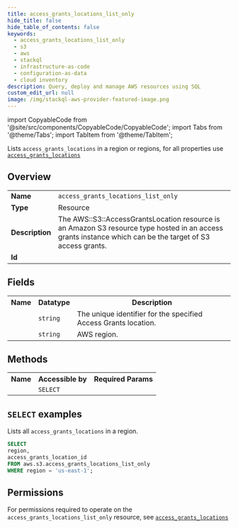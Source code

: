 ```yaml
---
title: access_grants_locations_list_only
hide_title: false
hide_table_of_contents: false
keywords:
  - access_grants_locations_list_only
  - s3
  - aws
  - stackql
  - infrastructure-as-code
  - configuration-as-data
  - cloud inventory
description: Query, deploy and manage AWS resources using SQL
custom_edit_url: null
image: /img/stackql-aws-provider-featured-image.png
---
```


import CopyableCode from '@site/src/components/CopyableCode/CopyableCode';
import Tabs from '@theme/Tabs';
import TabItem from '@theme/TabItem';

Lists <code>access_grants_locations</code> in a region or regions, for all properties use <a href="/services/serviceName/access_grants_locations/"><code>access_grants_locations</code></a>

## Overview
<table>
<tbody>
<tr><td><b>Name</b></td><td><code>access_grants_locations_list_only</code></td></tr>
<tr><td><b>Type</b></td><td>Resource</td></tr>
<tr><td><b>Description</b></td><td>The AWS::S3::AccessGrantsLocation resource is an Amazon S3 resource type hosted in an access grants instance which can be the target of S3 access grants.</td></tr>
<tr><td><b>Id</b></td><td><CopyableCode code="aws.s3.access_grants_locations_list_only" /></td></tr>
</tbody>
</table>

## Fields
<table>
<tbody>
<tr><th>Name</th><th>Datatype</th><th>Description</th></tr><tr><td><CopyableCode code="access_grants_location_id" /></td><td><code>string</code></td><td>The unique identifier for the specified Access Grants location.</td></tr>
<tr><td><CopyableCode code="region" /></td><td><code>string</code></td><td>AWS region.</td></tr>
</tbody>
</table>

## Methods

<table>
<tbody>
  <tr>
    <th>Name</th>
    <th>Accessible by</th>
    <th>Required Params</th>
  </tr>
  <tr>
    <td><CopyableCode code="list_resources" /></td>
    <td><code>SELECT</code></td>
    <td><CopyableCode code="region" /></td>
  </tr>
</tbody>
</table>

## `SELECT` examples
Lists all <code>access_grants_locations</code> in a region.
```sql
SELECT
region,
access_grants_location_id
FROM aws.s3.access_grants_locations_list_only
WHERE region = 'us-east-1';
```


## Permissions

For permissions required to operate on the <code>access_grants_locations_list_only</code> resource, see <a href="/services/s3/access_grants_locations/#permissions"><code>access_grants_locations</code></a>


